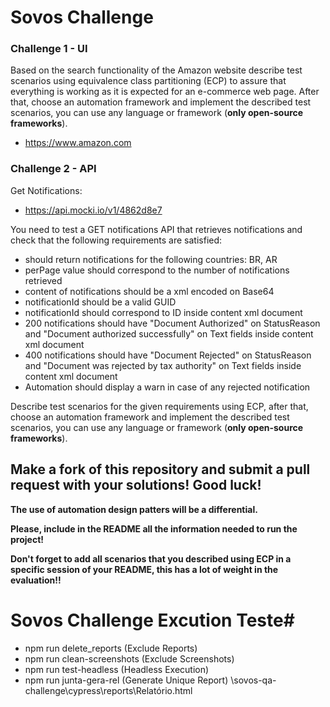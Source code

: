 # Sovos Challenge #

### Challenge 1 - UI ###

Based on the search functionality of the Amazon website describe test scenarios using equivalence class partitioning (ECP) to assure that everything is working as it is expected for an e-commerce web page. After that, choose an automation framework and implement the described test scenarios, you can use any language or framework (**only open-source frameworks**).

* https://www.amazon.com

### Challenge 2 - API ###

Get Notifications: 
* https://api.mocki.io/v1/4862d8e7

You need to test a GET notifications API that retrieves notifications and check that the following requirements are satisfied:

- should return notifications for the following countries: BR, AR
- perPage value should correspond to the number of notifications retrieved
- content of notifications should be a xml encoded on Base64
- notificationId should be a valid GUID
- notificationId should correspond to ID inside content xml document
- 200 notifications should have "Document Authorized" on StatusReason and "Document authorized successfully" on Text fields inside content xml document
- 400 notifications should have "Document Rejected" on StatusReason and "Document was rejected by tax authority" on Text fields inside content xml document
- Automation should display a warn in case of any rejected notification

Describe test scenarios for the given requirements using ECP, after that, choose an automation framework and implement the described test scenarios, you can use any language or framework (**only open-source frameworks**). 




## Make a fork of this repository and submit a pull request with your solutions! Good luck! ##


**The use of automation design patters will be a differential.**

**Please, include in the README all the information needed to run the project!**

**Don't forget to add all scenarios that you described using ECP in a specific session of your README, this has a lot of weight in the evaluation!!**


# Sovos Challenge Excution Teste#
- npm run delete_reports (Exclude Reports)
- npm run clean-screenshots (Exclude Screenshots)
- npm run test-headless (Headless Execution)
- npm run junta-gera-rel (Generate Unique Report) \sovos-qa-challenge\cypress\reports\Relatório.html

